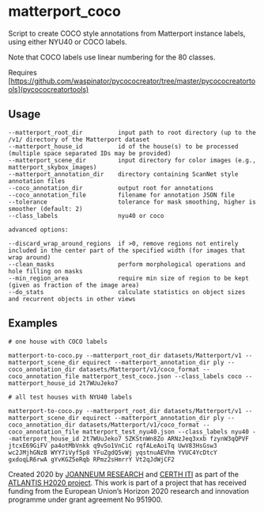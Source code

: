 # matterport_coco

Script to create COCO style annotations from Matterport instance labels, using either NYU40 or COCO labels.

Note that COCO labels use linear numbering for the 80 classes.

Requires [https://github.com/waspinator/pycococreator/tree/master/pycococreatortools](pycococreatortools)

## Usage

```
--matterport_root_dir          input path to root directory (up to the /v1/ directory of the Matterport dataset
--matterport_house_id          id of the house(s) to be processed (multiple space separated IDs may be provided)
--matterport_scene_dir         input directory for color images (e.g., matterport_skybox_images)
--matterport_annotation_dir    directory containing ScanNet style annotation files
--coco_annotation_dir          output root for annotations
--coco_annotation_file		   filename for annotation JSON file
--tolerance                    tolerance for mask smoothing, higher is smoother (default: 2)
--class_labels                 nyu40 or coco

advanced options:

--discard_wrap_around_regions  if >0, remove regions not entirely included in the center part of the specified width (for images that wrap around)
--clean_masks                  perform morphological operations and hole filling on masks
--min_region_area              require min size of region to be kept (given as fraction of the image area)
--do_stats                     calculate statistics on object sizes and recurrent objects in other views

```

## Examples

```
# one house with COCO labels

matterport-to-coco.py --matterport_root_dir datasets/Matterport/v1 --matterport_scene_dir equirect --matterport_annotation_dir ply --coco_annotation_dir datasets/Matterport/v1/coco_format --coco_annotation_file matterport_test_coco.json --class_labels coco --matterport_house_id 2t7WUuJeko7 
```

```
# all test houses with NYU40 labels

matterport-to-coco.py --matterport_root_dir datasets/Matterport/v1 --matterport_scene_dir equirect --matterport_annotation_dir ply --coco_annotation_dir datasets/Matterport/v1/coco_format --coco_annotation_file matterport_test_nyu40.json --class_labels nyu40 --matterport_house_id 2t7WUuJeko7 5ZKStnWn8Zo ARNzJeq3xxb fzynW3qQPVF jtcxE69GiFV pa4otMbVnkk q9vSo1VnCiC rqfALeAoiTq UwV83HsGsw3 wc2JMjhGNzB WYY7iVyf5p8 YFuZgdQ5vWj yqstnuAEVhm YVUC4YcDtcY gxdoqLR6rwA gYvKGZ5eRqb RPmz2sHmrrY Vt2qJdWjCF2
```


Created 2020 by [JOANNEUM RESEARCH](https://www.joanneum.at) and [CERTH ITI](https://www.iti.gr/iti/index.html) as part of the [ATLANTIS H2020 project](http://www.atlantis-ar.eu). This work is part of a project that has received funding from the European Union’s Horizon 2020 research and innovation programme under grant agreement No 951900.